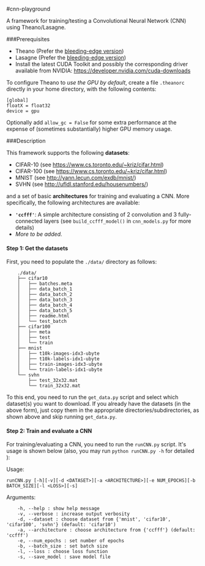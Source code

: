 #cnn-playground

A framework for training/testing a Convolutional Neural Network (CNN) using Theano/Lasagne.

###Prerequisites

 - Theano (Prefer the [bleeding-edge version](http://deeplearning.net/software/theano/install.html#bleeding-edge-install-instructions))
 - Lasagne (Prefer the [bleeding-edge version](http://lasagne.readthedocs.io/en/latest/user/installation.html#bleeding-edge-version))
 - Install the latest CUDA Toolkit and possibly the corresponding driver available from NVIDIA: https://developer.nvidia.com/cuda-downloads

To configure Theano to *use the GPU by default*, create a file `.theanorc` directly in your home directory, with the following contents:
~~~
[global]
floatX = float32
device = gpu
~~~

Optionally add `allow_gc = False` for some extra performance at the expense of (sometimes substantially) higher GPU memory usage.


###Description

This framework supports the following **datasets**:

- CIFAR-10 (see https://www.cs.toronto.edu/~kriz/cifar.html)
- CIFAR-100 (see https://www.cs.toronto.edu/~kriz/cifar.html)
- MNIST (see http://yann.lecun.com/exdb/mnist/)
- SVHN (see http://ufldl.stanford.edu/housenumbers/)

and a set of basic **architectures** for training and evaluating a CNN. More specifically, the following architectures are available:


 - **`'ccfff'`**: A simple architecture consisting of 2 convolution and 3 fully-connected layers (see `build_ccfff_model()` in `cnn_models.py` for more details)
 - *More to be added.*



#### Step 1: Get the datasets

First, you need to populate the `./data/` directory as follows:


		./data/
		├── cifar10
		│   ├── batches.meta
		│   ├── data_batch_1
		│   ├── data_batch_2
		│   ├── data_batch_3
		│   ├── data_batch_4
		│   ├── data_batch_5
		│   ├── readme.html
		│   └── test_batch
		├── cifar100
		│   ├── meta
		│   ├── test
		│   └── train
		├── mnist
		│   ├── t10k-images-idx3-ubyte
		│   ├── t10k-labels-idx1-ubyte
		│   ├── train-images-idx3-ubyte
		│   └── train-labels-idx1-ubyte
		└── svhn
		    ├── test_32x32.mat
		    └── train_32x32.mat

To this end, you need to run the `get_data.py` script and select which dataset(s) you want to download. If you already have the datasets (in the above form), just copy them in the appropriate directories/subdirectories, as shown above and skip running `get_data.py`.



#### Step 2: Train and evaluate a CNN

For training/evaluating a CNN, you need to run the `runCNN.py` script. It's usage is shown below (also, you may run `python runCNN.py -h` for detailed ):

Usage:
~~~
runCNN.py [-h][-v][-d <DATASET>][-a <ARCHITECTURE>][-e NUM_EPOCHS][-b BATCH_SIZE][-l <LOSS>][-s]
~~~
Arguments:
~~~
	-h, --help : show help message
	-v, --verbose : increase output verbosity
	-d, --dataset : choose dataset from {'mnist', 'cifar10', 'cifar100', 'svhn'} (default: 'cifar10')
	-a, --architecture : choose architecture from {'ccfff'} (default: 'ccfff')
	-e, --num_epochs : set number of epochs
	-b, --batch_size : set batch size
	-l, --loss : choose loss function
	-s, --save_model : save model file
~~~

